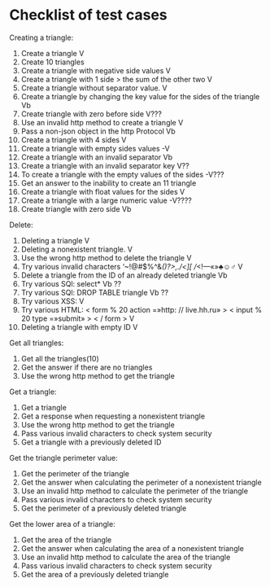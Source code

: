 # Checklist of test cases

Creating a triangle:
1. Create a triangle   V
2. Create 10 triangles
3. Create a triangle with negative side values    V
4. Create a triangle with 1 side > the sum of the other two   V  
5. Create a triangle without separator value.    V
6. Create a triangle by changing the key value for the sides of the triangle  Vb
7. Create triangle with zero before side  V???
8. Use an invalid http method to create a triangle    V
9. Pass a non-json object in the http Protocol     Vb
10. Create a triangle with 4 sides  V
11. Create a triangle with empty sides values  -V
12. Create a triangle with an invalid separator    Vb
13. Create a triangle with an invalid separator key   V??
14. To create a triangle with the empty values of the sides   -V???
15. Get an answer to the inability to create an 11 triangle
16. Create a triangle with float values for the sides     V
17. Create a triangle with a large numeric value    -V????
18. Create triangle with zero side  Vb

Delete:
1. Deleting a triangle  V
2. Deleting a nonexistent triangle.  V
3. Use the wrong http method to delete the triangle   V
4. Try various invalid characters ‘~!@#$%^&*()?>,./\<][ /*<!—«»♣☺♂  V
5. Delete a triangle from the ID of an already deleted triangle Vb
6. Try various SQl: select*  Vb ??
7. Try various SQl: DROP TABLE triangle  Vb ??
8. Try various XSS: <script>alert("XSS1")</script>    V
9. Try various HTML: < form % 20 action =»http: // live.hh.ru» > < input % 20 type =»submit» > < / form >   V
10. Deleting a triangle with empty ID V
 
Get all triangles:
1. Get all the triangles(10)
2. Get the answer if there are no triangles
3. Use the wrong http method to get the triangle

Get a triangle:
1. Get a triangle
2. Get a response when requesting a nonexistent triangle
3. Use the wrong http method to get the triangle
4. Pass various invalid characters to check system security
5. Get a triangle with a previously deleted ID

Get the triangle perimeter value:
1. Get the perimeter of the triangle
2. Get the answer when calculating the perimeter of a nonexistent triangle
3. Use an invalid http method to calculate the perimeter of the triangle
4. Pass various invalid characters to check system security
5. Get the perimeter of a previously deleted triangle

Get the lower area of a triangle:
1. Get the area of the triangle
2. Get the answer when calculating the area of a nonexistent triangle
3. Use an invalid http method to calculate the area of the triangle
4. Pass various invalid characters to check system security
5. Get the area of a previously deleted triangle
